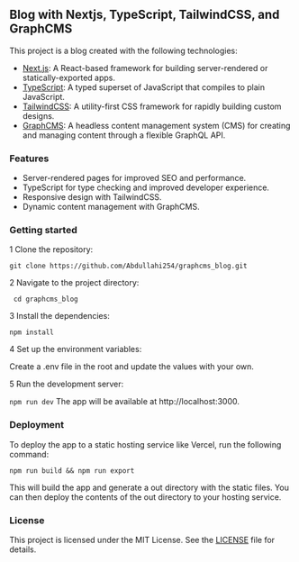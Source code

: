 ## Blog with Nextjs, TypeScript, TailwindCSS, and GraphCMS

This project is a blog created with the following technologies:

- [Next.js](https://nextjs.org/): A React-based framework for building server-rendered or statically-exported apps.
- [TypeScript](https://www.typescriptlang.org/): A typed superset of JavaScript that compiles to plain JavaScript.
- [TailwindCSS](https://tailwindcss.com/): A utility-first CSS framework for rapidly building custom designs.
- [GraphCMS](https://hygraph.com/): A headless content management system (CMS) for creating and managing content through a flexible GraphQL API.

### Features

- Server-rendered pages for improved SEO and performance.
- TypeScript for type checking and improved developer experience.
- Responsive design with TailwindCSS.
- Dynamic content management with GraphCMS.

### Getting started

1 Clone the repository:

```git clone https://github.com/Abdullahi254/graphcms_blog.git```

2 Navigate to the project directory:

``` cd graphcms_blog```

3 Install the dependencies:

```npm install```

4 Set up the environment variables:

Create a .env file in the root and update the values with your own.

5 Run the development server:

```npm run dev```
The app will be available at http://localhost:3000.

### Deployment

To deploy the app to a static hosting service like Vercel, run the following command:

```npm run build && npm run export```

This will build the app and generate a out directory with the static files. You can then deploy the contents of the out directory to your hosting service.

### License

This project is licensed under the MIT License. See the [LICENSE](https://github.com/Abdullahi254/graphcms_blog/blob/main/LICENSE.md) file for details.


